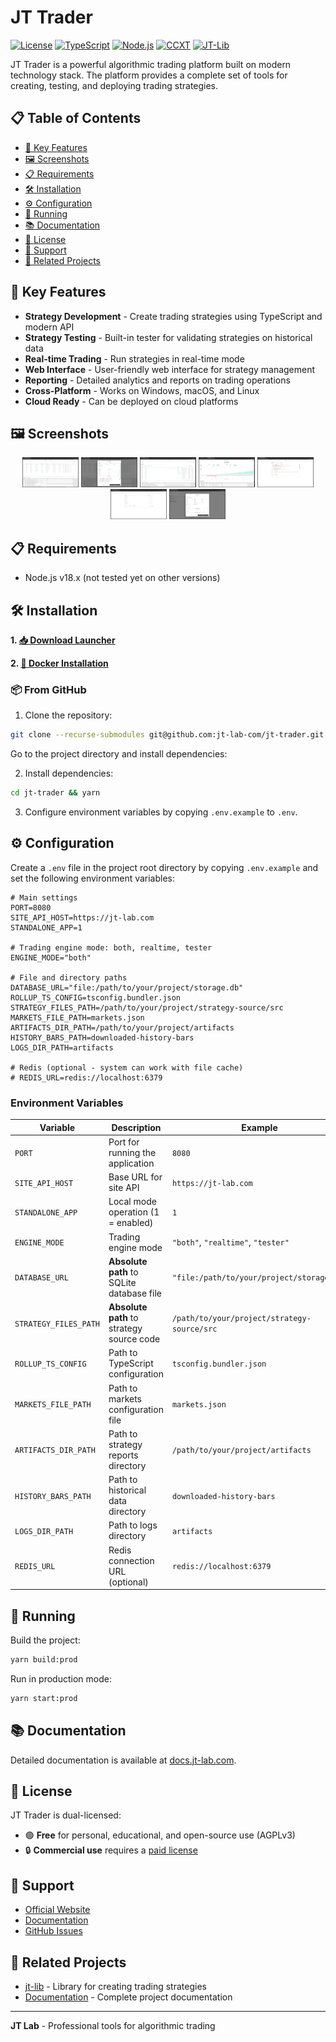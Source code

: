 # JT Trader

[![License](https://img.shields.io/badge/license-AGPLv3-blue.svg)](LICENSE)
[![TypeScript](https://img.shields.io/badge/TypeScript-4.0+-blue.svg)](https://www.typescriptlang.org/)
[![Node.js](https://img.shields.io/badge/Node.js-18-green.svg)](https://nodejs.org/)
[![CCXT](https://img.shields.io/badge/CCXT-4.0+-orange.svg)](https://github.com/ccxt/ccxt)
[![JT-Lib](https://img.shields.io/badge/JT--Lib-0.0+-purple.svg)](https://github.com/jt-lab-com/jt-lib)


JT Trader is a powerful algorithmic trading platform built on modern technology stack. The platform provides a complete set of tools for creating, testing, and deploying trading strategies.

## 📋 Table of Contents

- [🚀 Key Features](#-key-features)
- [🖼️ Screenshots](#️-screenshots)
- [📋 Requirements](#-requirements)
- [🛠 Installation](#-installation)
- [⚙️ Configuration](#️-configuration)
- [🚀 Running](#-running)
- [📚 Documentation](#-documentation)
- [📄 License](#-license)
- [🤝 Support](#-support)
- [🔗 Related Projects](#-related-projects)

## 🚀 Key Features

- **Strategy Development** - Create trading strategies using TypeScript and modern API
- **Strategy Testing** - Built-in tester for validating strategies on historical data
- **Real-time Trading** - Run strategies in real-time mode
- **Web Interface** - User-friendly web interface for strategy management
- **Reporting** - Detailed analytics and reports on trading operations
- **Cross-Platform** - Works on Windows, macOS, and Linux
- **Cloud Ready** - Can be deployed on cloud platforms

## 🖼️ Screenshots

<div align="center">

[<img src="img/thumbnails/thumb_runtime-intro.png" width="90" alt="Runtime Interface">](img/runtime-intro.png)
[<img src="img/thumbnails/thumb_create-runtime-intro.png" width="90" alt="Create Runtime">](img/create-runtime-intro.png)
[<img src="img/thumbnails/thumb_tester-intro.png" width="90" alt="Tester Interface">](img/tester-intro.png)
[<img src="img/thumbnails/thumb_tester-full-report-intro.png" width="90" alt="Tester Report">](img/tester-full-report-intro.png)
[<img src="img/thumbnails/thumb_strategy-files-intro.png" width="90" alt="Strategy Files">](img/strategy-files-intro.png)
[<img src="img/thumbnails/thumb_config-intro.png" width="90" alt="Configuration">](img/config-intro.png)
[<img src="img/thumbnails/thumb_create-scenarion-tester-intro.png" width="90" alt="Create Scenario Tester">](img/create-scenarion-tester-intro.png)

</div>

## 📋 Requirements

- Node.js v18.x (not tested yet on other versions)

## 🛠 Installation


**1. [📥 Download Launcher](https://docs.jt-lab.com/installation/#1-installation-via-launcher)**

**2. [🐳 Docker Installation](https://docs.jt-lab.com/installation/#installing-docker)**

### 📦 From GitHub
1. Clone the repository:
```bash
git clone --recurse-submodules git@github.com:jt-lab-com/jt-trader.git
```
Go to the project directory and install dependencies:

2. Install dependencies:
```bash
cd jt-trader && yarn
```

3. Configure environment variables by copying `.env.example` to `.env`.

## ⚙️ Configuration

Create a `.env` file in the project root directory by copying `.env.example` and set the following environment variables:

```env
# Main settings
PORT=8080
SITE_API_HOST=https://jt-lab.com
STANDALONE_APP=1

# Trading engine mode: both, realtime, tester
ENGINE_MODE="both"

# File and directory paths
DATABASE_URL="file:/path/to/your/project/storage.db"
ROLLUP_TS_CONFIG=tsconfig.bundler.json
STRATEGY_FILES_PATH=/path/to/your/project/strategy-source/src
MARKETS_FILE_PATH=markets.json
ARTIFACTS_DIR_PATH=/path/to/your/project/artifacts
HISTORY_BARS_PATH=downloaded-history-bars
LOGS_DIR_PATH=artifacts

# Redis (optional - system can work with file cache)
# REDIS_URL=redis://localhost:6379
```

### Environment Variables

| Variable | Description | Example |
|----------|-------------|---------|
| `PORT` | Port for running the application | `8080` |
| `SITE_API_HOST` | Base URL for site API | `https://jt-lab.com` |
| `STANDALONE_APP` | Local mode operation (1 = enabled) | `1` |
| `ENGINE_MODE` | Trading engine mode | `"both"`, `"realtime"`, `"tester"` |
| `DATABASE_URL` | **Absolute path** to SQLite database file | `"file:/path/to/your/project/storage.db"` |
| `STRATEGY_FILES_PATH` | **Absolute path** to strategy source code | `/path/to/your/project/strategy-source/src` |
| `ROLLUP_TS_CONFIG` | Path to TypeScript configuration | `tsconfig.bundler.json` |
| `MARKETS_FILE_PATH` | Path to markets configuration file | `markets.json` |
| `ARTIFACTS_DIR_PATH` | Path to strategy reports directory | `/path/to/your/project/artifacts` |
| `HISTORY_BARS_PATH` | Path to historical data directory | `downloaded-history-bars` |
| `LOGS_DIR_PATH` | Path to logs directory | `artifacts` |
| `REDIS_URL` | Redis connection URL (optional) | `redis://localhost:6379` |

## 🚀 Running

Build the project:

```bash
yarn build:prod
```

Run in production mode:
```bash
yarn start:prod
```

## 📚 Documentation

Detailed documentation is available at [docs.jt-lab.com](https://docs.jt-lab.com/jt-trader/getting-started/).

## 📄 License

JT Trader is dual-licensed:

- 🟢 **Free** for personal, educational, and open-source use (AGPLv3)
- 🔒 **Commercial use** requires a [paid license](mailto:am@jt-lab.com)

## 🤝 Support

- [Official Website](https://jt-lab.com)
- [Documentation](https://docs.jt-lab.com/jt-trader/getting-started/)
- [GitHub Issues](https://github.com/jt-lab-com/jt-trader/issues)

## 🔗 Related Projects

- [jt-lib](https://github.com/jt-lab-com/jt-lib) - Library for creating trading strategies
- [Documentation](https://docs.jt-lab.com) - Complete project documentation

---

**JT Lab** - Professional tools for algorithmic trading
